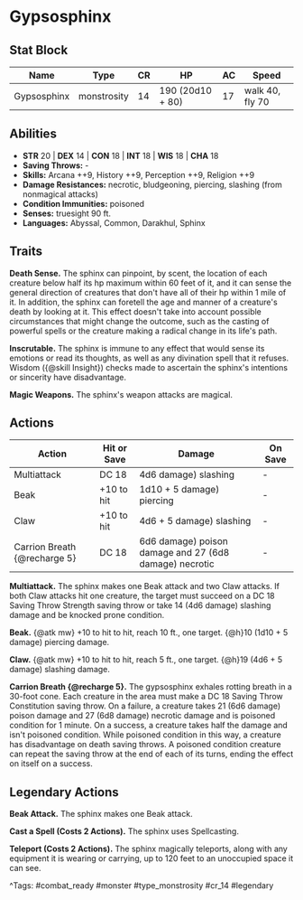 # Gypsosphinx

## Stat Block

| Name | Type | CR | HP | AC | Speed |
|------|------|----|----|----|-------|
| Gypsosphinx | monstrosity | 14 | 190 (20d10 + 80) | 17 | walk 40, fly 70 |

## Abilities

- **STR** 20 | **DEX** 14 | **CON** 18 | **INT** 18 | **WIS** 18 | **CHA** 18
- **Saving Throws:** -  
- **Skills:** Arcana ++9, History ++9, Perception ++9, Religion ++9  
- **Damage Resistances:** necrotic, bludgeoning, piercing, slashing (from nonmagical attacks)  
- **Condition Immunities:** poisoned  
- **Senses:** truesight 90 ft.  
- **Languages:** Abyssal, Common, Darakhul, Sphinx

## Traits

**Death Sense.** The sphinx can pinpoint, by scent, the location of each creature below half its hp maximum within 60 feet of it, and it can sense the general direction of creatures that don't have all of their hp within 1 mile of it. In addition, the sphinx can foretell the age and manner of a creature's death by looking at it. This effect doesn't take into account possible circumstances that might change the outcome, such as the casting of powerful spells or the creature making a radical change in its life's path.

**Inscrutable.** The sphinx is immune to any effect that would sense its emotions or read its thoughts, as well as any divination spell that it refuses. Wisdom ({@skill Insight}) checks made to ascertain the sphinx's intentions or sincerity have disadvantage.

**Magic Weapons.** The sphinx's weapon attacks are magical.


## Actions

| Action | Hit or Save | Damage | On Save |
|--------|--------------|--------|----------|
| Multiattack | DC 18 | 4d6 damage) slashing | - |
| Beak | +10 to hit | 1d10 + 5 damage) piercing | - |
| Claw | +10 to hit | 4d6 + 5 damage) slashing | - |
| Carrion Breath {@recharge 5} | DC 18 | 6d6 damage) poison damage and 27 (6d8 damage) necrotic | - |

**Multiattack.** The sphinx makes one Beak attack and two Claw attacks. If both Claw attacks hit one creature, the target must succeed on a DC 18 Saving Throw Strength saving throw or take 14 (4d6 damage) slashing damage and be knocked prone condition.

**Beak.** {@atk mw} +10 to hit to hit, reach 10 ft., one target. {@h}10 (1d10 + 5 damage) piercing damage.

**Claw.** {@atk mw} +10 to hit to hit, reach 5 ft., one target. {@h}19 (4d6 + 5 damage) slashing damage.

**Carrion Breath {@recharge 5}.** The gypsosphinx exhales rotting breath in a 30-foot cone. Each creature in the area must make a DC 18 Saving Throw Constitution saving throw. On a failure, a creature takes 21 (6d6 damage) poison damage and 27 (6d8 damage) necrotic damage and is poisoned condition for 1 minute. On a success, a creature takes half the damage and isn't poisoned condition. While poisoned condition in this way, a creature has disadvantage on death saving throws. A poisoned condition creature can repeat the saving throw at the end of each of its turns, ending the effect on itself on a success.

## Legendary Actions

**Beak Attack.** The sphinx makes one Beak attack.

**Cast a Spell (Costs 2 Actions).** The sphinx uses Spellcasting.

**Teleport (Costs 2 Actions).** The sphinx magically teleports, along with any equipment it is wearing or carrying, up to 120 feet to an unoccupied space it can see.



^Tags: #combat_ready #monster #type_monstrosity #cr_14 #legendary